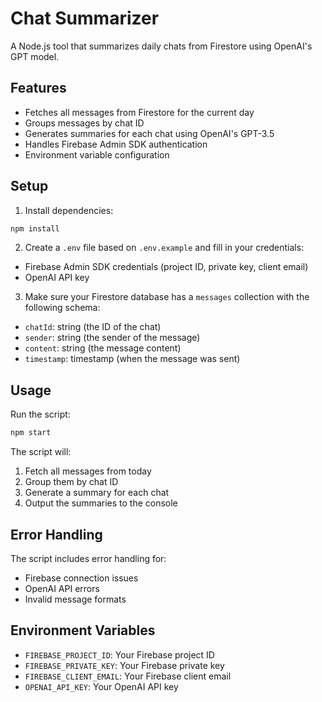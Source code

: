 # Chat Summarizer

A Node.js tool that summarizes daily chats from Firestore using OpenAI's GPT model.

## Features

- Fetches all messages from Firestore for the current day
- Groups messages by chat ID
- Generates summaries for each chat using OpenAI's GPT-3.5
- Handles Firebase Admin SDK authentication
- Environment variable configuration

## Setup

1. Install dependencies:

```bash
npm install
```

2. Create a `.env` file based on `.env.example` and fill in your credentials:

- Firebase Admin SDK credentials (project ID, private key, client email)
- OpenAI API key

3. Make sure your Firestore database has a `messages` collection with the following schema:

- `chatId`: string (the ID of the chat)
- `sender`: string (the sender of the message)
- `content`: string (the message content)
- `timestamp`: timestamp (when the message was sent)

## Usage

Run the script:

```bash
npm start
```

The script will:

1. Fetch all messages from today
2. Group them by chat ID
3. Generate a summary for each chat
4. Output the summaries to the console

## Error Handling

The script includes error handling for:

- Firebase connection issues
- OpenAI API errors
- Invalid message formats

## Environment Variables

- `FIREBASE_PROJECT_ID`: Your Firebase project ID
- `FIREBASE_PRIVATE_KEY`: Your Firebase private key
- `FIREBASE_CLIENT_EMAIL`: Your Firebase client email
- `OPENAI_API_KEY`: Your OpenAI API key
